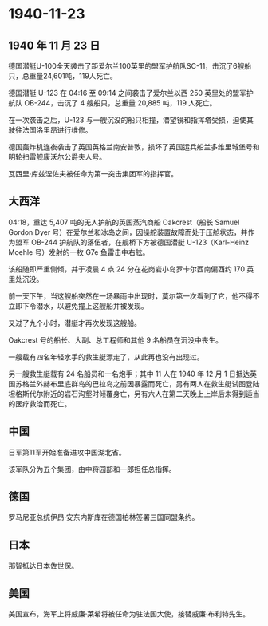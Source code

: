 # 1940-11-23

## 1940 年 11 月 23 日

德国潜艇U-100全天袭击了距爱尔兰100英里的盟军护航队SC-11，击沉了6艘船只，总重量24,601吨，119人死亡。

德国潜艇 U-123 在 04:16 至 09:14 之间袭击了爱尔兰以西 250
英里处的盟军护航队 OB-244，击沉了 4 艘船只，总重量 20,885 吨，119
人死亡。

在一次袭击之后，U-123
与一艘沉没的船只相撞，潜望镜和指挥塔受损，迫使其驶往法国洛里昂进行维修。

德国轰炸机连夜袭击了英国英格兰南安普敦，损坏了英国运兵船兰多维里城堡号和明轮扫雷舰康沃尔公爵夫人号。

瓦西里·库兹涅佐夫被任命为第一突击集团军的指挥官。

## 大西洋

04:18，重达 5,407 吨的无人护航的英国蒸汽商船 Oakcrest（船长 Samuel
Gordon Dyer
号）在爱尔兰和冰岛之间，因操舵装置故障而处于压舱状态，并作为盟军 OB-244
护航队的落伍者，在舰桥下方被德国潜艇 U-123（Karl-Heinz Moehle
号）发射的一枚 G7e 鱼雷击中右舷。

该船随即严重侧倾，并于凌晨 4 点 24 分在花岗岩小岛罗卡尔西南偏西约 170
英里处沉没。

前一天下午，当这艘船突然在一场暴雨中出现时，莫尔第一次看到了它，他不得不立即下令潜水，以避免撞上这艘船并被发现。

又过了九个小时，潜艇才再次发现这艘船。

Oakcrest 号的船长、大副、总工程师和其他 9 名船员在沉没中丧生。

一艘载有四名年轻水手的救生艇漂走了，从此再也没有出现过。

另一艘救生艇载有 24 名船员和一名炮手；其中 11 人在 1940 年 12 月 1
日抵达英国苏格兰外赫布里底群岛的巴拉岛之前因暴露而死亡，另有两人在救生艇试图登陆坦格斯代尔附近的岩石沟壑时倾覆身亡，另有六人在第二天晚上上岸后未得到适当的医疗救治而死亡。

## 中国

日军第11军开始准备进攻中国湖北省。

该军队分为五个集团，由中将园部和一郎担任总指挥。

## 德国

罗马尼亚总统伊昂·安东内斯库在德国柏林签署三国同盟条约。

## 日本

那智抵达日本佐世保。

## 美国

美国宣布，海军上将威廉·莱希将被任命为驻法国大使，接替威廉·布利特先生。


